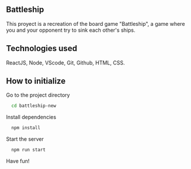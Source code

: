 
## Battleship

This proyect is a recreation of the board game "Battleship",
a game where you and your opponent try to sink each other's ships. 


## Technologies used

ReactJS, Node, VScode, Git, Github, HTML, CSS.


## How to initialize

 Go to the project directory

```bash
  cd battleship-new
```

Install dependencies

```bash
  npm install
```

Start the server

```bash
  npm run start
```
Have fun!
